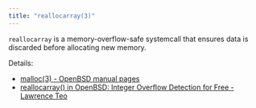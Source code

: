 ```yaml
---
title: "reallocarray(3)"
---
```


`reallocarray`  is a memory-overflow-safe systemcall that ensures data is
discarded before allocating new memory.

Details:

* [malloc(3) - OpenBSD manual pages](http://man.openbsd.org/reallocarray)
* [reallocarray() in OpenBSD: Integer Overflow Detection for Free - Lawrence Teo](http://lteo.net/blog/2014/10/28/reallocarray-in-openbsd-integer-overflow-detection-for-free/)
